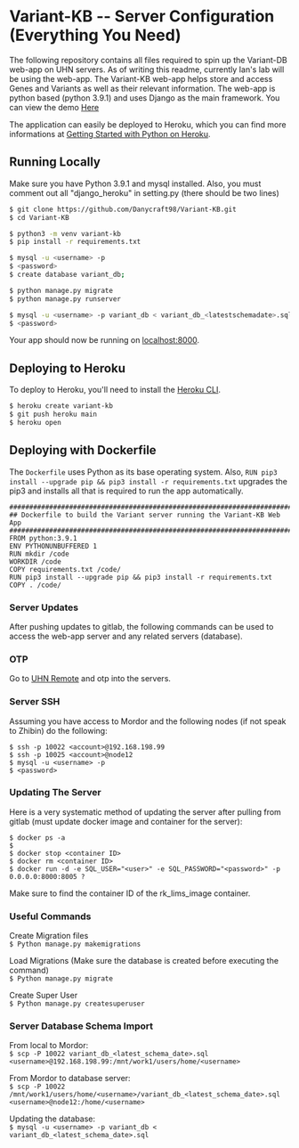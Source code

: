# Variant-KB -- Server Configuration (Everything You Need)

The following repository contains all files required to spin up the Variant-DB web-app on UHN servers. As of writing this readme, currently Ian's lab will
be using the web-app. The Variant-KB web-app helps store and access Genes and Variants as well as their relevant information. The web-app is python based (python 3.9.1) and uses Django as the main framework. You can view the demo [Here](https://variant-kb.herokuapp.com/)<br/>

The application can easily be deployed to Heroku, which you can find more informations at [Getting Started with Python on Heroku](https://devcenter.heroku.com/articles/getting-started-with-python).

## Running Locally

Make sure you have Python 3.9.1 and mysql installed. Also, you must comment out all "django_heroku" in setting.py (there should be two lines)

```sh
$ git clone https://github.com/Danycraft98/Variant-KB.git
$ cd Variant-KB

$ python3 -m venv variant-kb
$ pip install -r requirements.txt

$ mysql -u <username> -p
$ <password>
$ create database variant_db;

$ python manage.py migrate
$ python manage.py runserver

$ mysql -u <username> -p variant_db < variant_db_<latestschemadate>.sql
$ <password>
```

Your app should now be running on [localhost:8000](http://localhost:8000/).

## Deploying to Heroku

To deploy to Heroku, you'll need to install the [Heroku CLI](https://devcenter.heroku.com/articles/heroku-cli).

```sh
$ heroku create variant-kb
$ git push heroku main
$ heroku open
```

## Deploying with Dockerfile

The ```Dockerfile``` uses Python as its base operating system. Also, ```RUN pip3 install --upgrade pip && pip3 install -r requirements.txt``` upgrades the pip3 and installs all that is required to run the app automatically.

```
###############################################################################
## Dockerfile to build the Variant server running the Variant-KB Web App
###############################################################################
FROM python:3.9.1
ENV PYTHONUNBUFFERED 1
RUN mkdir /code
WORKDIR /code
COPY requirements.txt /code/
RUN pip3 install --upgrade pip && pip3 install -r requirements.txt
COPY . /code/
```

### Server Updates
After pushing updates to gitlab, the following commands can be used to access
the web-app server and any related servers (database).

### OTP
Go to [UHN Remote](http://www.uhnresearch.ca/remote) and otp into the servers.

### Server SSH
Assuming you have access to Mordor and the following nodes (if not speak to Zhibin) do the following:

```
$ ssh -p 10022 <account>@192.168.198.99 
$ ssh -p 10025 <account>@node12
$ mysql -u <username> -p
$ <password>
```

### Updating The Server

Here is a very systematic method of updating the server after pulling from gitlab (must update docker image and container for the server):
```
$ docker ps -a
$ 
$ docker stop <container ID>
$ docker rm <container ID>
$ docker run -d -e SQL_USER="<user>" -e SQL_PASSWORD="<password>" -p 0.0.0.0:8000:8005 ?
```

Make sure to find the container ID of the rk_lims_image container.

### Useful Commands

Create Migration files<br/>
`$ Python manage.py makemigrations`

Load Migrations (Make sure the database is created before executing the command)<br/>
`$ Python manage.py migrate`

Create Super User<br/>
`$ Python manage.py createsuperuser`

### Server Database Schema Import
From local to Mordor:<br/>
`$ scp -P 10022 variant_db_<latest_schema_date>.sql <username>@192.168.198.99:/mnt/work1/users/home/<username>`

From Mordor to database server:<br/>
`$ scp -P 10022 /mnt/work1/users/home/<username>/variant_db_<latest_schema_date>.sql <username>@node12:/home/<username>`

Updating the database:<br/>
`$ mysql -u <username> -p variant_db < variant_db_<latest_schema_date>.sql`
